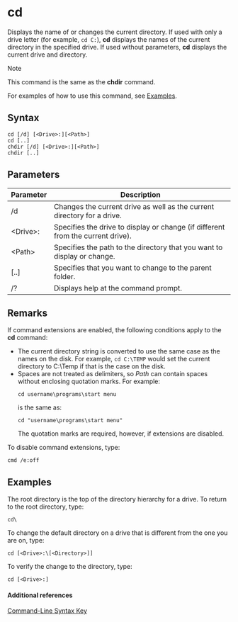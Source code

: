 # cd



Displays the name of or changes the current directory. If used with only a drive letter (for example, `cd C:`), **cd** displays the names of the current directory in the specified drive. If used without parameters, **cd** displays the current drive and directory.

> [!NOTE]
> This command is the same as the **chdir** command.

For examples of how to use this command, see [Examples](#BKMK_examples).

## Syntax

```
cd [/d] [<Drive>:][<Path>]
cd [..]
chdir [/d] [<Drive>:][<Path>]
chdir [..]
```

## Parameters

|Parameter|Description|
|---------|-----------|
|/d|Changes the current drive as well as the current directory for a drive.|
|\<Drive>:|Specifies the drive to display or change (if different from the current drive).|
|\<Path>|Specifies the path to the directory that you want to display or change.|
|[..]|Specifies that you want to change to the parent folder.|
|/?|Displays help at the command prompt.|

## Remarks

If command extensions are enabled, the following conditions apply to the **cd** command:
-   The current directory string is converted to use the same case as the names on the disk. For example, `cd C:\TEMP` would set the current directory to C:\Temp if that is the case on the disk.
-   Spaces are not treated as delimiters, so *Path* can contain spaces without enclosing quotation marks. For example:  
    ```
    cd username\programs\start menu
    ```  
    is the same as:  
    ```
    cd "username\programs\start menu"
    ```  
    The quotation marks are required, however, if extensions are disabled.

To disable command extensions, type:
```
cmd /e:off
```

## <a name="BKMK_examples"></a>Examples

The root directory is the top of the directory hierarchy for a drive. To return to the root directory, type:
```
cd\
```
To change the default directory on a drive that is different from the one you are on, type:
```
cd [<Drive>:\[<Directory>]]
```
To verify the change to the directory, type:
```
cd [<Drive>:]
```

#### Additional references

[Command-Line Syntax Key](command-line-syntax-key.md)